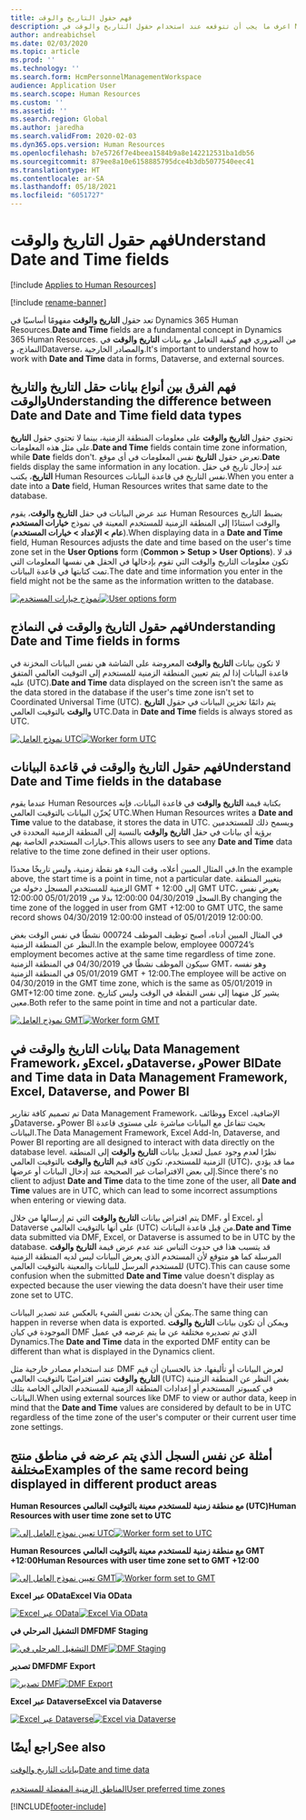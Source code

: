 ```yaml
---
title: فهم حقول التاريخ والوقت
description: اعرف ما يجب أن تتوقعه عند استخدام حقول التاريخ والوقت في Microsoft Dynamics 365 Human Resources.
author: andreabichsel
ms.date: 02/03/2020
ms.topic: article
ms.prod: ''
ms.technology: ''
ms.search.form: HcmPersonnelManagementWorkspace
audience: Application User
ms.search.scope: Human Resources
ms.custom: ''
ms.assetid: ''
ms.search.region: Global
ms.author: jaredha
ms.search.validFrom: 2020-02-03
ms.dyn365.ops.version: Human Resources
ms.openlocfilehash: b7e5726f7e4beea1584b9a8e142212531ba1db56
ms.sourcegitcommit: 879ee8a10e6158885795dce4b3db5077540eec41
ms.translationtype: HT
ms.contentlocale: ar-SA
ms.lasthandoff: 05/18/2021
ms.locfileid: "6051727"
---
```

# <a name="understand-date-and-time-fields"></a><span data-ttu-id="42395-103">فهم حقول التاريخ والوقت</span><span class="sxs-lookup"><span data-stu-id="42395-103">Understand Date and Time fields</span></span>

[!include [Applies to Human Resources](../includes/applies-to-hr.md)]

[!include [rename-banner](~/includes/cc-data-platform-banner.md)]

<span data-ttu-id="42395-104">تعد حقول **التاريخ والوقت** مفهومًا أساسيًا في Dynamics 365 Human Resources.</span><span class="sxs-lookup"><span data-stu-id="42395-104">**Date and Time** fields are a fundamental concept in Dynamics 365 Human Resources.</span></span> <span data-ttu-id="42395-105">من الضروري فهم كيفية التعامل مع بيانات **التاريخ والوقت** في النماذج، وDataverse، والمصادر الخارجية.</span><span class="sxs-lookup"><span data-stu-id="42395-105">It's important to understand how to work with **Date and Time** data in forms, Dataverse, and external sources.</span></span>

## <a name="understanding-the-difference-between-date-and-date-and-time-field-data-types"></a><span data-ttu-id="42395-106">فهم الفرق بين أنواع بيانات حقل التاريخ والتاريخ والوقت</span><span class="sxs-lookup"><span data-stu-id="42395-106">Understanding the difference between Date and Date and Time field data types</span></span>

<span data-ttu-id="42395-107">تحتوي حقول **التاريخ والوقت** على معلومات المنطقة الزمنية، بينما لا تحتوي حقول **التاريخ** على مثل هذه المعلومات.</span><span class="sxs-lookup"><span data-stu-id="42395-107">**Date and Time** fields contain time zone information, while **Date** fields don't.</span></span> <span data-ttu-id="42395-108">تعرض حقول **التاريخ** نفس المعلومات في أي موقع.</span><span class="sxs-lookup"><span data-stu-id="42395-108">**Date** fields display the same information in any location.</span></span> <span data-ttu-id="42395-109">عند إدخال تاريخ في حقل **التاريخ**، يكتب Human Resources نفس التاريخ في قاعدة البيانات.</span><span class="sxs-lookup"><span data-stu-id="42395-109">When you enter a date into a **Date** field, Human Resources writes that same date to the database.</span></span>

<span data-ttu-id="42395-110">عند عرض البيانات في حقل **التاريخ والوقت**، يقوم Human Resources بضبط التاريخ والوقت استنادًا إلى المنطقة الزمنية للمستخدم المعينة في نموذج **خيارات المستخدم** (**عام > الإعداد > خيارات المستخدم**).</span><span class="sxs-lookup"><span data-stu-id="42395-110">When displaying data in a **Date and Time** field, Human Resources adjusts the date and time based on the user's time zone set in the **User Options** form (**Common > Setup > User Options**).</span></span> <span data-ttu-id="42395-111">قد لا تكون معلومات التاريخ والوقت التي تقوم بإدخالها في الحقل هي نفسها المعلومات التي تمت كتابتها في قاعدة البيانات.</span><span class="sxs-lookup"><span data-stu-id="42395-111">The date and time information you enter in the field might not be the same as the information written to the database.</span></span>

<span data-ttu-id="42395-112">[![نموذج خيارات المستخدم](./media/useroptionsform.png)](./media/useroptionsform.png)</span><span class="sxs-lookup"><span data-stu-id="42395-112">[![User options form](./media/useroptionsform.png)](./media/useroptionsform.png)</span></span>

## <a name="understanding-date-and-time-fields-in-forms"></a><span data-ttu-id="42395-113">فهم حقول التاريخ والوقت في النماذج</span><span class="sxs-lookup"><span data-stu-id="42395-113">Understanding Date and Time fields in forms</span></span> 

<span data-ttu-id="42395-114">لا تكون بيانات **التاريخ والوقت** المعروضة على الشاشة هي نفس البيانات المخزنة في قاعدة البيانات إذا لم يتم تعيين المنطقة الزمنية للمستخدم إلى التوقيت العالمي المتفق عليه (UTC).</span><span class="sxs-lookup"><span data-stu-id="42395-114">**Date and Time** data displayed on the screen isn't the same as the data stored in the database if the user's time zone isn't set to Coordinated Universal Time (UTC).</span></span> <span data-ttu-id="42395-115">يتم دائمًا تخزين البيانات في حقول **التاريخ والوقت** بالتوقيت العالمي UTC.</span><span class="sxs-lookup"><span data-stu-id="42395-115">Data in **Date and Time** fields is always stored as UTC.</span></span>

<span data-ttu-id="42395-116">[![نموذج العامل UTC](./media/worker-form.png)](./media/worker-form.png)</span><span class="sxs-lookup"><span data-stu-id="42395-116">[![Worker form UTC](./media/worker-form.png)](./media/worker-form.png)</span></span>

## <a name="understand-date-and-time-fields-in-the-database"></a><span data-ttu-id="42395-117">فهم حقول التاريخ والوقت في قاعدة البيانات</span><span class="sxs-lookup"><span data-stu-id="42395-117">Understand Date and Time fields in the database</span></span> 

<span data-ttu-id="42395-118">عندما يقوم Human Resources بكتابة قيمة **التاريخ والوقت** في قاعدة البيانات، فإنه يُخزّن البيانات بالتوقيت العالمي UTC.</span><span class="sxs-lookup"><span data-stu-id="42395-118">When Human Resources writes a **Date and Time** value to the database, it stores the data in UTC.</span></span> <span data-ttu-id="42395-119">ويسمح ذلك للمستخدمين برؤية أي بيانات في حقل **التاريخ والوقت** بالنسبة إلى المنطقة الزمنية المحددة في خيارات المستخدم الخاصة بهم.</span><span class="sxs-lookup"><span data-stu-id="42395-119">This allows users to see any **Date and Time** data relative to the time zone defined in their user options.</span></span>
 
<span data-ttu-id="42395-120">في المثال المبين أعلاه، وقت البدء هو نقطة زمنية، وليس تاريخًا محددًا.</span><span class="sxs-lookup"><span data-stu-id="42395-120">In the example above, the start time is a point in time, not a particular date.</span></span> <span data-ttu-id="42395-121">بتغيير المنطقة الزمنية للمستخدم المسجل دخوله من GMT + 12:00 إلى GMT UTC، يعرض نفس السجل 04/30/2019 12:00:00 بدلا من 05/01/2019 12:00:00.</span><span class="sxs-lookup"><span data-stu-id="42395-121">By changing the time zone of the logged in user from GMT +12:00 to GMT UTC, the same record shows 04/30/2019 12:00:00 instead of 05/01/2019 12:00:00.</span></span>
  
<span data-ttu-id="42395-122">في المثال المبين أدناه، أصبح توظيف الموظف 000724 نشطًا في نفس الوقت بغض النظر عن المنطقة الزمنية.</span><span class="sxs-lookup"><span data-stu-id="42395-122">In the example below, employee 000724’s employment becomes active at the same time regardless of time zone.</span></span> <span data-ttu-id="42395-123">سيكون الموظف نشطًا في 04/30/2019 في المنطقة الزمنية GMT، وهو نفسه 05/01/2019 في المنطقة الزمنية GMT + 12:00.</span><span class="sxs-lookup"><span data-stu-id="42395-123">The employee will be active on 04/30/2019 in the GMT time zone, which is the same as 05/01/2019 in GMT+12:00 time zone.</span></span> <span data-ttu-id="42395-124">يشير كل منهما إلى نفس النقطة في الوقت وليس كتاريخ معين.</span><span class="sxs-lookup"><span data-stu-id="42395-124">Both refer to the same point in time and not a particular date.</span></span> 

<span data-ttu-id="42395-125">[![نموذج العامل GMT](./media/worker-form2.png)](./media/worker-form2.png)</span><span class="sxs-lookup"><span data-stu-id="42395-125">[![Worker form GMT](./media/worker-form2.png)](./media/worker-form2.png)</span></span>

## <a name="date-and-time-data-in-data-management-framework-excel-dataverse-and-power-bi"></a><span data-ttu-id="42395-126">بيانات التاريخ والوقت في Data Management Framework، وExcel، وDataverse، وPower BI</span><span class="sxs-lookup"><span data-stu-id="42395-126">Date and Time data in Data Management Framework, Excel, Dataverse, and Power BI</span></span> 

<span data-ttu-id="42395-127">تم تصميم كافة تقارير Data Management Framework، ووظائف Excel الإضافية، وDataverse، وPower BI بحيث تتفاعل مع البيانات مباشرة على مستوى قاعدة البيانات.</span><span class="sxs-lookup"><span data-stu-id="42395-127">The Data Management Framework, Excel Add-In, Dataverse, and Power BI reporting are all designed to interact with data directly on the database level.</span></span> <span data-ttu-id="42395-128">نظرًا لعدم وجود عميل لتعديل بيانات **التاريخ والوقت** إلى المنطقة الزمنية للمستخدم، تكون كافة قيم **التاريخ والوقت** بالتوقيت العالمي (UTC)، مما قد يؤدي إلى بعض الافتراضات غير الصحيحة عند إدخال البيانات أو عرضها.</span><span class="sxs-lookup"><span data-stu-id="42395-128">Since there's no client to adjust **Date and Time** data to the time zone of the user, all **Date and Time** values are in UTC, which can lead to some incorrect assumptions when entering or viewing data.</span></span>  
 
<span data-ttu-id="42395-129">يتم افتراض بيانات **التاريخ والوقت** التي تم إرسالها من خلال DMF، أو Excel، أو Dataverse على أنها بالتوقيت العالمي (UTC) من قِبل قاعدة البيانات.</span><span class="sxs-lookup"><span data-stu-id="42395-129">**Date and Time** data submitted via DMF, Excel, or Dataverse is assumed to be in UTC by the database.</span></span> <span data-ttu-id="42395-130">قد يتسبب هذا في حدوث التباس عند عدم عرض قيمة **التاريخ والوقت** المرسلة كما هو متوقع لأن المستخدم الذي يعرض البيانات ليس لديه المنطقة الزمنية للمستخدم المرسل للبيانات والمعينة بالتوقيت العالمي (UTC).</span><span class="sxs-lookup"><span data-stu-id="42395-130">This can cause some confusion when the submitted **Date and Time** value doesn't display as expected because the user viewing the data doesn't have their user time zone  set to UTC.</span></span> 
 
<span data-ttu-id="42395-131">يمكن أن يحدث نفس الشيء بالعكس عند تصدير البيانات.</span><span class="sxs-lookup"><span data-stu-id="42395-131">The same thing can happen in reverse when data is exported.</span></span> <span data-ttu-id="42395-132">ويمكن أن تكون بيانات **التاريخ والوقت** الموجودة في كيان DMF الذي تم تصديره مختلفة عن ما يتم عرضه في عميل Dynamics.</span><span class="sxs-lookup"><span data-stu-id="42395-132">The **Date and Time** data in the exported DMF entity can be different than what is displayed in the Dynamics client.</span></span> 
 
<span data-ttu-id="42395-133">عند استخدام مصادر خارجية مثل DMF لعرض البيانات أو تأليفها، خذ بالحسبان أن قيم **التاريخ والوقت** تعتبر افتراضيًا بالتوقيت العالمي (UTC) بغض النظر عن المنطقة الزمنية في كمبيوتر المستخدم أو إعدادات المنطقة الزمنية للمستخدم الحالي الخاصة بتلك البيانات.</span><span class="sxs-lookup"><span data-stu-id="42395-133">When using external sources like DMF to view or author data, keep in mind that the **Date and Time** values are considered by default to be in UTC regardless of the time zone of the user's computer or their current user time zone settings.</span></span> 

## <a name="examples-of-the-same-record-being-displayed-in-different-product-areas"></a><span data-ttu-id="42395-134">أمثلة عن نفس السجل الذي يتم عرضه في مناطق منتج مختلفة</span><span class="sxs-lookup"><span data-stu-id="42395-134">Examples of the same record being displayed in different product areas</span></span> 

<span data-ttu-id="42395-135">**Human Resources مع منطقة زمنية للمستخدم معينة بالتوقيت العالمي (UTC)**</span><span class="sxs-lookup"><span data-stu-id="42395-135">**Human Resources with user time zone set to UTC**</span></span>

<span data-ttu-id="42395-136">[![تعيين نموذج العامل إلى UTC](./media/worker-form3.png)](./media/worker-form3.png)</span><span class="sxs-lookup"><span data-stu-id="42395-136">[![Worker form set to UTC](./media/worker-form3.png)](./media/worker-form3.png)</span></span>

<span data-ttu-id="42395-137">**Human Resources مع منطقة زمنية للمستخدم معينة بالتوقيت العالمي GMT +12:00**</span><span class="sxs-lookup"><span data-stu-id="42395-137">**Human Resources with user time zone set to GMT +12:00**</span></span> 

<span data-ttu-id="42395-138">[![تعيين نموذج العامل إلى GMT](./media/worker-form4.png)](./media/worker-form4.png)</span><span class="sxs-lookup"><span data-stu-id="42395-138">[![Worker form set to GMT](./media/worker-form4.png)](./media/worker-form4.png)</span></span>

<span data-ttu-id="42395-139">**Excel عبر OData**</span><span class="sxs-lookup"><span data-stu-id="42395-139">**Excel Via OData**</span></span>

<span data-ttu-id="42395-140">[![Excel عبر OData](./media/Excelviaodata.png)](./media/Excelviaodata.png)</span><span class="sxs-lookup"><span data-stu-id="42395-140">[![Excel Via OData](./media/Excelviaodata.png)](./media/Excelviaodata.png)</span></span>

<span data-ttu-id="42395-141">**التشغيل المرحلي في DMF**</span><span class="sxs-lookup"><span data-stu-id="42395-141">**DMF Staging**</span></span>

<span data-ttu-id="42395-142">[![التشغيل المرحلي في DMF](./media/DMFStaging.png)](./media/DMFStaging.png)</span><span class="sxs-lookup"><span data-stu-id="42395-142">[![DMF Staging](./media/DMFStaging.png)](./media/DMFStaging.png)</span></span>

<span data-ttu-id="42395-143">**تصدير DMF**</span><span class="sxs-lookup"><span data-stu-id="42395-143">**DMF Export**</span></span>

<span data-ttu-id="42395-144">[![تصدير DMF](./media/DMFexport.png)](./media/DMFexport.png)</span><span class="sxs-lookup"><span data-stu-id="42395-144">[![DMF Export](./media/DMFexport.png)](./media/DMFexport.png)</span></span>

<span data-ttu-id="42395-145">**Excel عبر Dataverse**</span><span class="sxs-lookup"><span data-stu-id="42395-145">**Excel via Dataverse**</span></span>

<span data-ttu-id="42395-146">[![Excel عبر Dataverse](./media/ExcelCDS.png)](./media/ExcelCDS.png)</span><span class="sxs-lookup"><span data-stu-id="42395-146">[![Excel via Dataverse](./media/ExcelCDS.png)](./media/ExcelCDS.png)</span></span>

## <a name="see-also"></a><span data-ttu-id="42395-147">راجع أيضًا</span><span class="sxs-lookup"><span data-stu-id="42395-147">See also</span></span>

[<span data-ttu-id="42395-148">بيانات التاريخ والوقت</span><span class="sxs-lookup"><span data-stu-id="42395-148">Date and time data</span></span>](/dynamics365/unified-operations/fin-and-ops/organization-administration/date-time-zones)<br></br>
[<span data-ttu-id="42395-149">المناطق الزمنية المفضلة للمستخدم</span><span class="sxs-lookup"><span data-stu-id="42395-149">User preferred time zones</span></span>](/dynamics365/unified-operations/fin-and-ops/organization-administration/tasks/set-users-preferred-time-zone) 


[!INCLUDE[footer-include](../includes/footer-banner.md)]